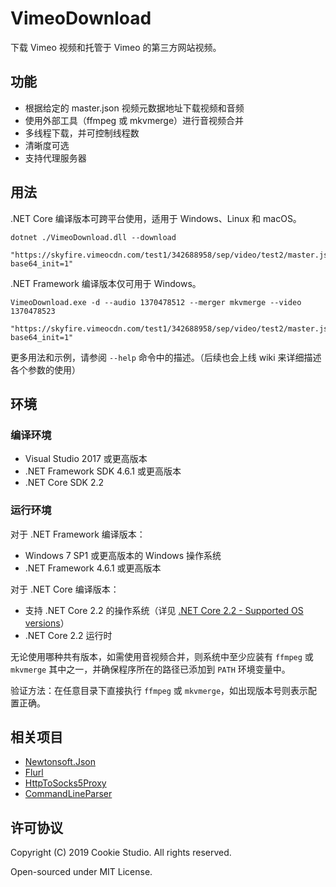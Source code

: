 # VimeoDownload
下载 Vimeo 视频和托管于 Vimeo 的第三方网站视频。

## 功能
 - 根据给定的 master.json 视频元数据地址下载视频和音频
 - 使用外部工具（ffmpeg 或 mkvmerge）进行音视频合并
 - 多线程下载，并可控制线程数
 - 清晰度可选
 - 支持代理服务器

## 用法
.NET Core 编译版本可跨平台使用，适用于 Windows、Linux 和 macOS。
``` dos
dotnet ./VimeoDownload.dll --download
  "https://skyfire.vimeocdn.com/test1/342688958/sep/video/test2/master.json?base64_init=1"
```
.NET Framework 编译版本仅可用于 Windows。
``` dos
VimeoDownload.exe -d --audio 1370478512 --merger mkvmerge --video 1370478523
  "https://skyfire.vimeocdn.com/test1/342688958/sep/video/test2/master.json?base64_init=1"
```
更多用法和示例，请参阅 `--help` 命令中的描述。（后续也会上线 wiki 来详细描述各个参数的使用）

## 环境
### 编译环境
 - Visual Studio 2017 或更高版本
 - .NET Framework SDK 4.6.1 或更高版本
 - .NET Core SDK 2.2

### 运行环境
对于 .NET Framework 编译版本：
 - Windows 7 SP1 或更高版本的 Windows 操作系统
 - .NET Framework 4.6.1 或更高版本

对于 .NET Core 编译版本：
 - 支持 .NET Core 2.2 的操作系统（详见 [.NET Core 2.2 - Supported OS versions](https://github.com/dotnet/core/blob/master/release-notes/2.2/2.2-supported-os.md)）
 - .NET Core 2.2 运行时

无论使用哪种共有版本，如需使用音视频合并，则系统中至少应装有 `ffmpeg` 或 `mkvmerge` 其中之一，并确保程序所在的路径已添加到 `PATH` 环境变量中。

验证方法：在任意目录下直接执行 `ffmpeg` 或 `mkvmerge`，如出现版本号则表示配置正确。

## 相关项目
 - [Newtonsoft.Json](https://github.com/JamesNK/Newtonsoft.Json)
 - [Flurl](https://github.com/tmenier/Flurl)
 - [HttpToSocks5Proxy](https://github.com/MihaZupan/HttpToSocks5Proxy)
 - [CommandLineParser](https://github.com/commandlineparser/commandline)

## 许可协议
Copyright (C) 2019 Cookie Studio. All rights reserved.

Open-sourced under MIT License.
